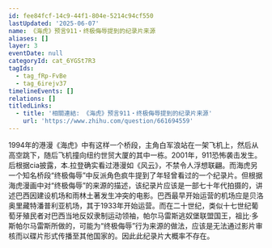```yaml
---
id: fee84fcf-14c9-44f1-804e-5214c94cf550
lastUpdated: '2025-06-07'
name: 《海虎》预言911・终极侮辱提到的纪录片来源
aliases: []
layer: 3
eventDate: null
categoryId: cat_6YGSt7R3
tagIds:
  - tag_fRp-FvBe
  - tag_6irejv37
timelineEvents: []
relations: []
titledLinks:
  - title: '相關連結: 《海虎》预言911・终极侮辱提到的纪录片来源'
    url: 'https://www.zhihu.com/question/661694559'
---
```

1994年的港漫《海虎》中有这样一个桥段，主角白军浪站在一架飞机上，然后从高空跳下，随后飞机撞向纽约世贸大厦的其中一栋。2001年，911恐怖袭击发生。后根据cia披露，本.拉登确实看过港漫如《风云》，不禁令人浮想联翩。而海虎另一个知名桥段“终极侮辱”中反派角色疯牛提到了年轻曾看过的一个纪录片。但根据海虎漫画中对“终极侮辱”的来源的描述，该纪录片应该是一部七十年代拍摄的，讲述巴西因建设机场和雨林土著发生冲突的电影。巴西最早开始运营的机场应是贝洛奥里藏特潘普利亚机场，其于1933年开始运营。而在二十世纪，类似十七世纪葡萄牙殖民者对巴西当地反奴隶制运动领袖，帕尔马雷斯逃奴堡联盟国王，祖比·多斯帕尔马雷斯所做的，可能为“终极侮辱”行为来源的做法，应该是无法通过影片审核而以碟片形式传播至其他国家的。因此此纪录片大概率不存在。
